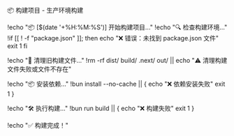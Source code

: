 📦 构建项目 - 生产环境构建

!echo "📦 [$(date '+%H:%M:%S')] 开始构建项目..."
!echo "🔍 检查构建环境..."
!if [[ ! -f "package.json" ]]; then
echo "❌ 错误：未找到 package.json 文件"
exit 1
fi

!echo "🧹 清理旧构建文件..."
!rm -rf dist/ build/ .next/ out/ || echo "⚠️ 清理构建文件失败或文件不存在"

!echo "📦 安装依赖..."
!bun install --no-cache || {
echo "❌ 依赖安装失败"
exit 1
}

!echo "🛠️ 执行构建..."
!bun run build || {
echo "❌ 构建失败"
exit 1
}

!echo "✅ 构建完成！"
